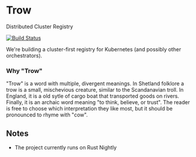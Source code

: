 # Trow
Distributed Cluster Registry

[![Build Status](https://travis-ci.org/ContainerSolutions/lycaon.svg?branch=master)](https://travis-ci.org/ContainerSolutions/lycaon)

We're building a cluster-first registry for Kubernetes (and possibly other orchestrators).

### Why "Trow"

"Trow" is a word with multiple, divergent meanings. In Shetland folklore a trow
is a small, mischevious creature, similar to the Scandanavian troll. In England,
it is a old sytle of cargo boat that transported goods on rivers. Finally, it is
an archaic word meaning "to think, believe, or trust". The reader is free to
choose which interpretation they like most, but it should be pronounced to rhyme
with "cow".
 
## Notes

- The project currently runs on Rust Nightly
